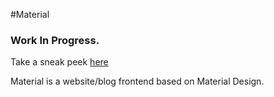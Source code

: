 #Material
### Work In Progress.

Take a sneak peek [here](http://naveenshaji.github.io/material)

Material is a website/blog frontend based on Material Design.
